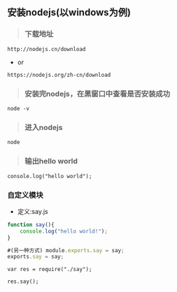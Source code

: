 ## 安装nodejs(以windows为例)

> ### 下载地址
```
http://nodejs.cn/download
```
* or
```
https://nodejs.org/zh-cn/download
```

> ### 安装完nodejs，在黑窗口中查看是否安装成功
```
node -v
```

> ### 进入nodejs
```
node
```

> ### 输出hello world
```
console.log("hello world");
```

### 自定义模块

* 定义:say.js
```js
function say(){
	console.log("hello world!");
}

#(另一种方式) module.exports.say = say;
exports.say = say;
```
```
var res = require("./say");

res.say();
```



